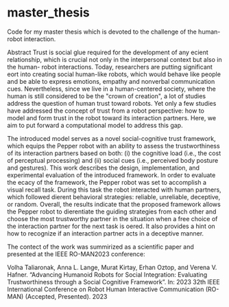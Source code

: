 # master_thesis
Code for my master thesis which is devoted to the challenge of the human-robot interaction.

Abstract
Trust is social glue required for the development of any ecient relationship, which is crucial not only in the interpersonal context but also in the human-
robot interactions. Today, researchers are putting significant eort into creating social human-like robots, which would behave like people and be able to express
emotions, empathy and nonverbal communication cues. Nevertheless, since we live in a human-centered society, where the human is still considered to be the
"crown of creation", a lot of studies address the question of human trust toward robots. Yet only a few studies have addressed the concept of trust from a robot
perspective: how to model and form trust in the robot toward its interaction partners. Here, we aim to put forward a computational model to address this gap.

The introduced model serves as a novel social-cognitive trust framework, which equips the Pepper robot with an ability to assess the trustworthiness of its interaction
partners based on both: (i) the cognitive load (i.e., the cost of perceptual processing) and (ii) social cues (i.e., perceived body posture and gestures). This work describes the design, implementation, and experimental evaluation of the introduced framework.
In order to evaluate the ecacy of the framework, the Pepper robot was set to accomplish a visual recall task. During this task the robot interacted with human partners, which followed dierent behavioral strategies: reliable, unreliable, deceptive, or random. Overall, the results indicate that the proposed framework
allows the Pepper robot to dierentiate the guiding strategies from each other and choose the most trustworthy partner in the situation when a free choice of the interaction partner for the next task is oered. It also provides a hint on how to recognize if an interaction partner acts in a deceptive manner.

The contect of the work was summirized as a scientific paper and presented at the IEEE RO-MAN2023 conference:

Volha Taliaronak, Anna L. Lange, Murat Kirtay, Erhan Oztop, and
Verena V. Hafner. “Advancing Humanoid Robots for Social Integration:
Evaluating Trustworthiness through a Social Cognitive Framework”. In:
2023 32th IEEE International Conference on Robot Human Interactive
Communication (RO-MAN) (Accepted, Presented). 2023
